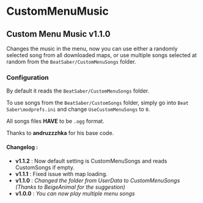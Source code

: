 # CustomMenuMusic

## Custom Menu Music v1.1.0
Changes the music in the menu, now you can use either a randomly selected song from all downloaded maps, or use multiple songs selected at random from the `BeatSaber/CustomMenuSongs` folder.

### Configuration
By default it reads the `BeatSaber/CustomMenuSongs` folder.

To use songs from the `BeatSaber/CustomSongs` folder, simply go into `Beat Saber\modprefs.ini` and change `UseCustomMenuSongs` to `0`. 

All songs files **HAVE** to be `.ogg` format.


Thanks to **andruzzzhka** for his base code.

#### Changelog :
- **v1.1.2** : Now default setting is CustomMenuSongs and reads CustomSongs if empty.
- **v1.1.1** : Fixed issue with map loading.
- **v1.1.0** : *Changed the folder from UserData to CustomMenuSongs (Thanks to BeigeAnimal for the suggestion)*
- **v1.0.0** : *You can now play multiple menu songs*
